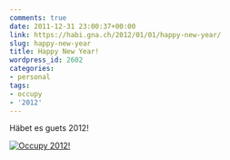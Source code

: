```yaml
---
comments: true
date: 2011-12-31 23:00:37+00:00
link: https://habi.gna.ch/2012/01/01/happy-new-year/
slug: happy-new-year
title: Happy New Year!
wordpress_id: 2602
categories:
- personal
tags:
- occupy
- '2012'
---
```


Häbet es guets 2012!

[![Occupy 2012!](https://habi.gna.ch/wp-content/uploads/2011/12/DSC_0045-tm.jpg)](https://habi.gna.ch/wp-content/uploads/2011/12/DSC_0045.jpg)    
